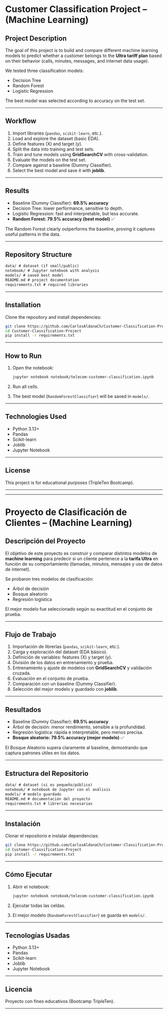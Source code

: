 # Customer Classification Project – (Machine Learning)

## Project Description

The goal of this project is to build and compare different machine learning models to predict whether a customer belongs to the **Ultra tariff plan** based on their behavior (calls, minutes, messages, and internet data usage).

We tested three classification models:

- Decision Tree
- Random Forest
- Logistic Regression

The best model was selected according to accuracy on the test set.

---

## Workflow

1. Import libraries (`pandas`, `scikit-learn`, etc.).
2. Load and explore the dataset (basic EDA).
3. Define features (X) and target (y).
4. Split the data into training and test sets.
5. Train and tune models using **GridSearchCV** with cross-validation.
6. Evaluate the models on the test set.
7. Compare against a baseline (Dummy Classifier).
8. Select the best model and save it with **joblib**.

---

## Results

- Baseline (Dummy Classifier): **69.5% accuracy**
- Decision Tree: lower performance, sensitive to depth.
- Logistic Regression: fast and interpretable, but less accurate.
- **Random Forest: 79.5% accuracy (best model)** ✅

The Random Forest clearly outperforms the baseline, proving it captures useful patterns in the data.

---

## Repository Structure

```markdown
data/ # dataset (if small/public)
notebook/ # Jupyter notebook with analysis
models/ # saved best model
README.md # project documentation
requirements.txt # required libraries
```

---

## Installation

Clone the repository and install dependencies:

```bash
git clone https://github.com/CarlosAldanaCh/Customer-Classification-Project.git
cd Customer-Classification-Project
pip install -r requirements.txt
```

---

## How to Run

1. Open the notebook:

   ```bash
   jupyter notebook notebook/telecom-customer-classification.ipynb
   ```

2. Run all cells.
3. The best model (`RandomForestClassifier`) will be saved in `models/`.

---

## Technologies Used

- Python 3.13+
- Pandas
- Scikit-learn
- Joblib
- Jupyter Notebook

---

## License

This project is for educational purposes (TripleTen Bootcamp).

---

---

# Proyecto de Clasificación de Clientes – (Machine Learning)

## Descripción del Proyecto

El objetivo de este proyecto es construir y comparar distintos modelos de **machine learning** para predecir si un cliente pertenece a la **tarifa Ultra** en función de su comportamiento (llamadas, minutos, mensajes y uso de datos de internet).

Se probaron tres modelos de clasificación:

- Árbol de decisión
- Bosque aleatorio
- Regresión logística

El mejor modelo fue seleccionado según su exactitud en el conjunto de prueba.

---

## Flujo de Trabajo

1. Importación de librerías (`pandas`, `scikit-learn`, etc.).
2. Carga y exploración del dataset (EDA básico).
3. Definición de variables: features (X) y target (y).
4. División de los datos en entrenamiento y prueba.
5. Entrenamiento y ajuste de modelos con **GridSearchCV** y validación cruzada.
6. Evaluación en el conjunto de prueba.
7. Comparación con un baseline (Dummy Classifier).
8. Selección del mejor modelo y guardado con **joblib**.

---

## Resultados

- Baseline (Dummy Classifier): **69.5% accuracy**
- Árbol de decisión: menor rendimiento, sensible a la profundidad.
- Regresión logística: rápida e interpretable, pero menos precisa.
- **Bosque aleatorio: 79.5% accuracy (mejor modelo)** ✅

El Bosque Aleatorio supera claramente al baseline, demostrando que captura patrones útiles en los datos.

---

## Estructura del Repositorio

```markdown
data/ # dataset (si es pequeño/público)
notebook/ # notebook de Jupyter con el análisis
models/ # modelo guardado
README.md # documentación del proyecto
requirements.txt # librerías necesarias
```

---

## Instalación

Clonar el repositorio e instalar dependencias:

```bash
git clone https://github.com/CarlosAldanaCh/Customer-Classification-Project.git
cd Customer-Classification-Project
pip install -r requirements.txt
```

---

## Cómo Ejecutar

1. Abrir el notebook:

   ```bash
   jupyter notebook notebook/telecom-customer-classification.ipynb
   ```

2. Ejecutar todas las celdas.
3. El mejor modelo (`RandomForestClassifier`) se guarda en `models/`.

---

## Tecnologías Usadas

- Python 3.13+
- Pandas
- Scikit-learn
- Joblib
- Jupyter Notebook

---

## Licencia

Proyecto con fines educativos (Bootcamp TripleTen).

---
